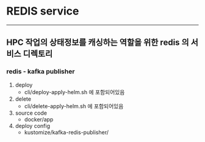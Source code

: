 # REDIS service


---
HPC 작업의 상태정보를 캐싱하는 역할을 위한 redis 의 서비스 디렉토리
---

### redis - kafka publisher

1. deploy
    *  cli/deploy-apply-helm.sh 에 포함되어있음
2. delete
    *  cli/delete-apply-helm.sh 에 포함되어있음
3. source code
    *  docker/app
4. deploy config
    *  kustomize/kafka-redis-publisher/
